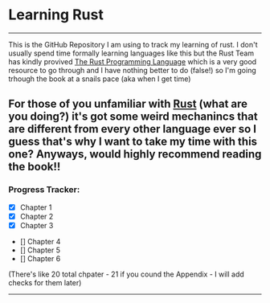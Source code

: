 # Learning Rust
---

This is the GitHub Repository I am using to track my learning of rust. I don't usually spend time formally learning languages like this but the Rust Team has kindly provived [The Rust Programming Language](https://doc.rust-lang.org/book/title-page.html) which is a very good resource to go through and I have nothing better to do (false!) so I'm going trhough the book at a snails pace (aka when I get time) 

For those of you unfamiliar with [Rust](https://www.rust-lang.org/) (what are you doing?) it's got some weird mechanincs that are different from every other language ever so I guess that's why I want to take my time with this one? Anyways, would highly recommend reading the book!!
---

### Progress Tracker: 

- [x] Chapter 1
- [x] Chapter 2
- [x] Chapter 3
- [] Chapter 4
- [] Chapter 5
- [] Chapter 6

(There's like 20 total chpater - 21 if you cound the Appendix - I will add checks for them later) 

---
